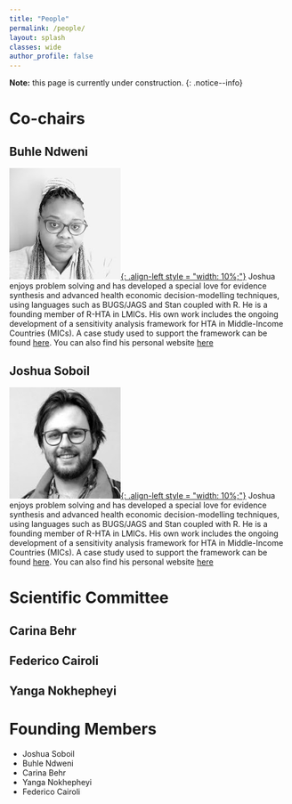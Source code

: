 ```yaml
---
title: "People"
permalink: /people/
layout: splash
classes: wide
author_profile: false
---
```

**Note:** this page is currently under construction.
{: .notice--info}

# Co-chairs
## Buhle Ndweni
[![styled-image](/assets/images/bNdweni.jpeg "Joshua Soboil"){: .align-left style = "width: 10%;"}](/assets/images/jSoboil.jpeg "Joshua Soboil")
Joshua enjoys problem solving and has developed a special love for evidence synthesis and advanced health economic decision-modelling techniques, using languages such as BUGS/JAGS and Stan coupled with R.
He is a founding member of R-HTA in LMICs. His own work includes the ongoing development of a sensitivity analysis framework for HTA in Middle-Income Countries (MICs). A case study used to support the framework can be found [here](https://github.com/jSoboil/Dissertation). You can also find his personal website [here](https://jsoboil.github.io/)

## Joshua Soboil
[![styled-image](/assets/images/jSoboil.jpeg "Joshua Soboil"){: .align-left style = "width: 10%;"}](/assets/images/jSoboil.jpeg "Joshua Soboil")
Joshua enjoys problem solving and has developed a special love for evidence synthesis and advanced health economic decision-modelling techniques, using languages such as BUGS/JAGS and Stan coupled with R.
He is a founding member of R-HTA in LMICs. His own work includes the ongoing development of a sensitivity analysis framework for HTA in Middle-Income Countries (MICs). A case study used to support the framework can be found [here](https://github.com/jSoboil/Dissertation). You can also find his personal website [here](https://jsoboil.github.io/)

# Scientific Committee
## Carina Behr
## Federico Cairoli
## Yanga Nokhepheyi

# Founding Members
- Joshua Soboil
- Buhle Ndweni
- Carina Behr
- Yanga Nokhepheyi
- Federico Cairoli